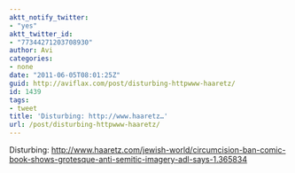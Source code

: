 ```yaml
---
aktt_notify_twitter:
- "yes"
aktt_twitter_id:
- "77344271203708930"
author: Avi
categories:
- none
date: "2011-06-05T08:01:25Z"
guid: http://aviflax.com/post/disturbing-httpwww-haaretz/
id: 1439
tags:
- tweet
title: 'Disturbing: http://www.haaretz…'
url: /post/disturbing-httpwww-haaretz/
---
```

Disturbing: <a href="http://www.haaretz.com/jewish-world/circumcision-ban-comic-book-shows-grotesque-anti-semitic-imagery-adl-says-1.365834" rel="nofollow">http://www.haaretz.com/jewish-world/circumcision-ban-comic-book-shows-grotesque-anti-semitic-imagery-adl-says-1.365834</a>